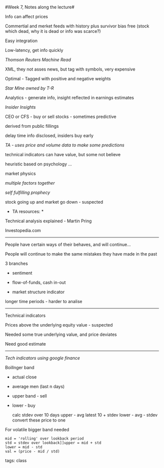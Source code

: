 #Week 7, Notes along the lecture#

Info can affect  prices

Commertial and merket feeds  with history plus survivor bias free (stock which dead, why it is dead or info was scarce?)

Easy integration

Low-latency, get info quickly

*Thomson Reuters Machine Read*

 XML, they not asses news, but tag with symbols, very expensive

Optimal - Tagged with positive and negative weights

*Star Mine owned by T-R*

Analytics - generate info, insight reflected in earnings estimates

*Insider Insights*

CEO or CFS - buy or sell stocks - sometimes predictive

derived from public fillings

delay time info disclosed, insiders buy early

*TA - uses price and volume data to make some predictions*


technical indicators can have value, but some not believe

heuristic based on psychology ...

market physics

*multiple factors together*

*self fulfilling prophecy*

stock going up and market go down - suspected

* TA resources: *

Technical analysis explained - Martin Pring

Investopedia.com

---

People have certain ways of their behaves, and will continue...

People will continue to make the same mistakes they have made in the past

3 branches

+ sentiment

+ flow-of-funds, cash in-out

+ market structure indicator

longer time periods - harder to analise

---

Technical indicators

Prices above the underlying equity value - suspected

Needed some true underlying value, and price deviates

Need good estimate

---

*Tech indicators using google finance*

Boillnger band
- actual close
- average men (last n days)
- upper band - sell
- lower - buy

    calc stdev over 10 days
    upper - avg latest 10 + stdev
    lower - avg - stdev
    convert these price to one


For volatile bigger band needed

    mid = 'rolling' over lookback period
    std = stdev over lookback]]upper = mid + std
    lower = mid - std
    val = (price - mid / std)

tags: class

